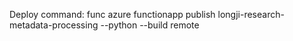 Deploy command: func azure functionapp publish longji-research-metadata-processing --python --build remote
